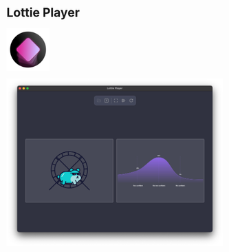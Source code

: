 # Lottie Player

<!-- ![Lottie Player App Icon | 100]() -->
<img src="images/lottieplayer-icon-min.png" alt="Lottie Player App Icon" width="100" />

![Lottie Player v1.0.0 Mac OS Screenshot](images/lottie-player_v1.0.0-min.png)